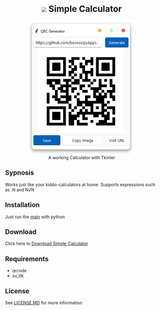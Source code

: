 
<h1 align='center'> <img width=32 src='https://cdn2.iconfinder.com/data/icons/ios7-inspired-mac-icon-set/512/Calculator_512.png'> Simple Calculator</h1>
<p align='center'>
    <img src='../../_img/qr_code_generator.PNG'><br/>
    A working Calculator with Tkinter 
</p>

## Sypnosis

Works just like your kiddo-calculators at home. Supports expressions such as .N and N√N

## Installation

Just run the [main](main.py) with python

## Download

Click here to [Download Simple Calculator](https://downgit.github.io/#/home?url=https://github.com/besnoi/pyapps/tree/main/src/Simple%20Calculator)

## Requirements
- qrcode
- sv_ttk

## License

See [LICENSE.MD](../../LICENSE.MD) for more information
